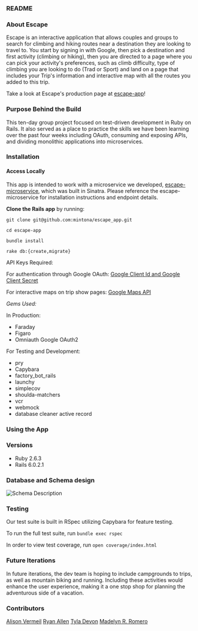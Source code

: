 ### README


### About Escape

Escape is an interactive application that allows couples and groups to search for climbing and hiking routes near a destination they are looking to travel to. You start by signing in with Google, then pick a destination and first activity (climbing or hiking), then you are directed to a page where you can pick your activity's preferences, such as climb difficulty, type of climbing you are looking to do (Trad or Sport) and land on a page that includes your Trip's information and interactive map with all the routes you added to this trip.

Take a look at Escape's production page at [escape-app](https://escape-app.herokuapp.com/)!


### Purpose Behind the Build

This ten-day group project focused on test-driven development in Ruby on Rails. It also served as a place to practice the skills we have been learning over the past four weeks including OAuth, consuming and exposing APIs, and dividing monolithic applications into microservices.


### Installation

#### Access Locally

This app is intended to work with a microservice we developed, [escape-microservice](https://github.com/mintona/escape_microservice), which was built in Sinatra. Please reference the escape-microservice for installation instructions and endpoint details.


**Clone the Rails app** by running:

`git clone git@github.com:mintona/escape_app.git`

`cd escape-app`

`bundle install`

`rake db:{create,migrate}`

API Keys Required:

For authentication through Google OAuth: [Google Client Id and Google Client Secret](https://console.developers.google.com/cloud-resource-manager)

For interactive maps on trip show pages: [Google Maps API](https://developers.google.com/maps/documentation/javascript/get-api-key)

*Gems Used:*

In Production:
* Faraday
* Figaro
* Omniauth Google OAuth2

For Testing and Development:
* pry
* Capybara
* factory_bot_rails
* launchy
* simplecov
* shoulda-matchers
* vcr
* webmock
* database cleaner active record


### Using the App



### Versions
- Ruby 2.6.3
- Rails 6.0.2.1


### Database and Schema design

![Schema Description](https://github.com/mintona/escape_app/blob/readme/app/assets/images/schema_design/Screen%20Shot%202020-02-27%20at%201.02.31%20PM.png
  )


### Testing

Our test suite is built in RSpec utilizing Capybara for feature testing.

To run the full test suite, run `bundle exec rspec`

In order to view test coverage, run `open coverage/index.html`


### Future Iterations

In future iterations, the dev team is hoping to include campgrounds to trips, as well as mountain biking and running. Including these activities would enhance the user experience, making it a one stop shop for planning the adventurous side of a vacation.


### Contributors

[Alison Vermeil](https://github.com/mintona)
[Ryan Allen](https://github.com/rallen20)
[Tyla Devon](https://github.com/tyladevon)
[Madelyn R. Romero](https://github.com/madelynrr)
